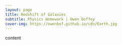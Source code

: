 ```yaml
---
layout: page
title: Redshift of Galaxies
subtitle: Physics Homework | Owen Boffey
cover-img: https://owenbof.github.io/cdn/Earth.jpg
---
```


content
